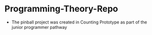 # Programming-Theory-Repo

- The pinball project was created in Counting Prototype as part of the junior programmer pathway

